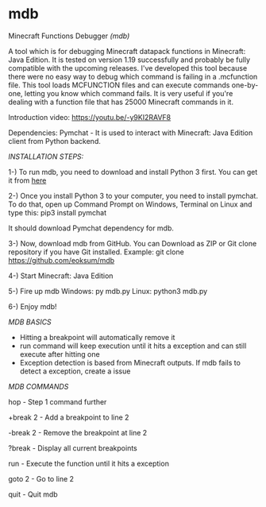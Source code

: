 # mdb
Minecraft Functions Debugger *(mdb)*

A tool which is for debugging Minecraft datapack functions in Minecraft: Java Edition. It is tested on version 1.19 successfully and probably be fully compatible with the upcoming releases.
I've developed this tool because there were no easy way to debug which command is failing in a .mcfunction file. This tool loads MCFUNCTION files and can execute commands one-by-one, letting you know which command fails. It is very useful if you're dealing with a function file that has 25000 Minecraft commands in it.

Introduction video: https://youtu.be/-y9KI2RAVF8

Dependencies:
Pymchat - It is used to interact with Minecraft: Java Edition client from Python backend.

*INSTALLATION STEPS:*

1-) To run mdb, you need to download and install Python 3 first. You can get it from <a href="https://www.python.org/downloads/">here</a>

2-) Once you install Python 3 to your computer, you need to install pymchat. To do that, open up Command Prompt on Windows, Terminal on Linux and type this:
pip3 install pymchat

It should download Pymchat dependency for mdb.

3-) Now, download mdb from GitHub. You can Download as ZIP or Git clone repository if you have Git installed.
Example: git clone https://github.com/eoksum/mdb

4-) Start Minecraft: Java Edition

5-) Fire up mdb
Windows: py mdb.py
Linux: python3 mdb.py

6-) Enjoy mdb!

*MDB BASICS*

- Hitting a breakpoint will automatically remove it
- run command will keep execution until it hits a exception and can still execute after hitting one
- Exception detection is based from Minecraft outputs. If mdb fails to detect a exception, create a issue

*MDB COMMANDS*

hop      - Step 1 command further

+break 2 - Add a breakpoint to line 2

-break 2 - Remove the breakpoint at line 2

?break   - Display all current breakpoints

run      - Execute the function until it hits a exception

goto 2   - Go to line 2

quit     - Quit mdb